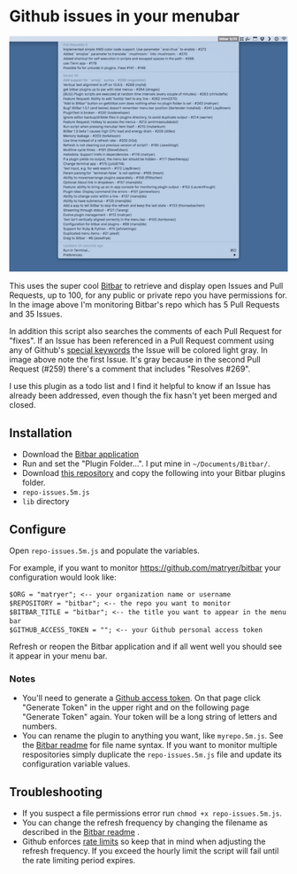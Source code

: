 # Github issues in your menubar

![alt tag](https://raw.githubusercontent.com/tomgenoni/bitbar-ghissues/master/bb.png)

This uses the super cool [Bitbar](https://github.com/matryer/bitbar) to retrieve and display open Issues and Pull Requests, up to 100, for any public or private repo you have permissions for. In the image above I'm monitoring Bitbar's repo which has 5 Pull Requests and 35 Issues.

In addition this script also searches the comments of each Pull Request for "fixes". If an Issue has been referenced in a Pull Request comment using any of Github's [special keywords](https://help.github.com/articles/closing-issues-via-commit-messages/) the Issue will be colored light gray. In image above note the first Issue. It's gray because in the second Pull Request (#259) there's a comment that includes "Resolves #269".

I use this plugin as a todo list and I find it helpful to know if an Issue has already been addressed, even though the fix hasn't yet been merged and closed.

## Installation

- Download the [Bitbar application](https://github.com/matryer/bitbar/releases/latest)
- Run and set the "Plugin Folder...". I put mine in `~/Documents/Bitbar/`.
- Download [this repository](https://github.com/tomgenoni/bitbar-ghissues/archive/master.zip) and copy the following into your Bitbar plugins folder.
 - `repo-issues.5m.js`
 - `lib` directory
 
## Configure

Open `repo-issues.5m.js` and populate the variables.

For example, if you want to monitor https://github.com/matryer/bitbar your configuration would look like:

```
$ORG = "matryer"; <-- your organization name or username
$REPOSITORY = "bitbar"; <-- the repo you want to monitor
$BITBAR_TITLE = "bitbar"; <-- the title you want to appear in the menu bar
$GITHUB_ACCESS_TOKEN = ""; <-- your Github personal access token
```

Refresh or reopen the Bitbar application and if all went well you should see it appear in your menu bar.

### Notes

- You'll need to generate a [Github access token](https://github.com/settings/tokens). On that page click "Generate Token" in the upper right and on the following page "Generate Token" again. Your token will be a long string of letters and numbers.
- You can rename the plugin to anything you want, like `myrepo.5m.js`. See the [Bitbar readme](https://github.com/matryer/bitbar) for file name syntax. If you want to monitor multiple respositories simply duplicate the `repo-issues.5m.js` file and update its configuration variable values.

## Troubleshooting

- If you suspect a file permissions error run `chmod +x repo-issues.5m.js`.
- You can change the refresh frequency by changing the filename as described in the [Bitbar readme](https://github.com/matryer/bitbar) .
- Github enforces [rate limits](https://developer.github.com/v3/#rate-limiting) so keep that in mind when adjusting the refresh frequency. If you exceed the hourly limit the script will fail until the rate limiting period expires.
